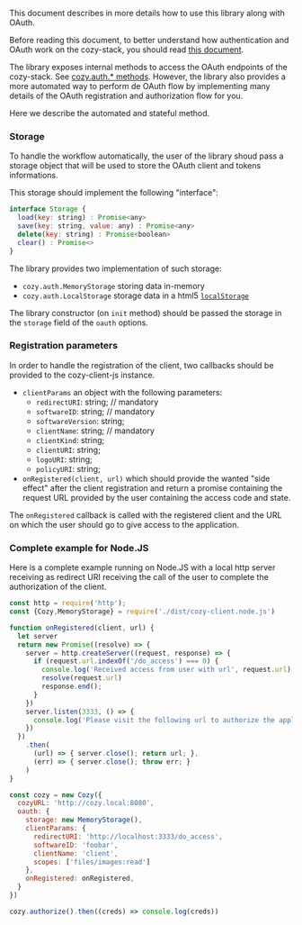 This document describes in more details how to use this library along with OAuth.

Before reading this document, to better understand how authentication and OAuth work on the cozy-stack, you should read [this document](https://cozy.github.io/cozy-stack/auth.html).

The library exposes internal methods to access the OAuth endpoints of the cozy-stack. See [cozy.auth.* methods](./README.md#cozyauthregisterclientclientparams). However, the library also provides a more automated way to perform de OAuth flow by implementing many details of the OAuth registration and authorization flow for you.

Here we describe the automated and stateful method.

### Storage

To handle the workflow automatically, the user of the library shoud pass a storage object that will be used to store the OAuth client and tokens informations.

This storage should implement the following "interface":

```js
interface Storage {
  load(key: string) : Promise<any>
  save(key: string, value: any) : Promise<any>
  delete(key: string) : Promise<boolean>
  clear() : Promise<>
}
```

The library provides two implementation of such storage:
  - `cozy.auth.MemoryStorage` storing data in-memory
  - `cozy.auth.LocalStorage` storage data in a html5 [`localStorage`](https://developer.mozilla.org/en/docs/Web/API/Window/localStorage)

The library constructor (on `init` method) should be passed the storage in the `storage` field of the `oauth` options.

### Registration parameters

In order to handle the registration of the client, two callbacks should be provided to the cozy-client-js instance.

  - `clientParams` an object with the following parameters:
    + `redirectURI`: string; // mandatory
    + `softwareID`: string;  // mandatory
    + `softwareVersion`: string;
    + `clientName`: string;  // mandatory
    + `clientKind`: string;
    + `clientURI`: string;
    + `logoURI`: string;
    + `policyURI`: string;
  - `onRegistered(client, url)` which should provide the wanted "side effect" after the client registration and return a promise containing the request URL provided by the user containing the access code and state.

The `onRegistered` callback is called with the registered client and the URL on which the user should go to give access to the application.

### Complete example for Node.JS

Here is a complete example running on Node.JS with a local http server receiving as redirect URI receiving the call of the user to complete the authorization of the client.

```js
const http = require('http');
const {Cozy,MemoryStorage} = require('./dist/cozy-client.node.js')

function onRegistered(client, url) {
  let server
  return new Promise((resolve) => {
    server = http.createServer((request, response) => {
      if (request.url.indexOf('/do_access') === 0) {
        console.log('Received access from user with url', request.url)
        resolve(request.url)
        response.end();
      }
    })
    server.listen(3333, () => {
      console.log('Please visit the following url to authorize the application: ', url)
    })
  })
    .then(
      (url) => { server.close(); return url; },
      (err) => { server.close(); throw err; }
    )
}

const cozy = new Cozy({
  cozyURL: 'http://cozy.local:8080',
  oauth: {
    storage: new MemoryStorage(),
    clientParams: {
      redirectURI: 'http://localhost:3333/do_access',
      softwareID: 'foobar',
      clientName: 'client',
      scopes: ['files/images:read']
    },
    onRegistered: onRegistered,
  }
})

cozy.authorize().then((creds) => console.log(creds))
```
